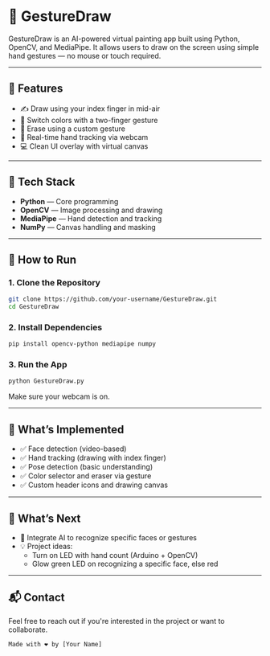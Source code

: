 # 🎨 GestureDraw

GestureDraw is an AI-powered virtual painting app built using Python, OpenCV, and MediaPipe. It allows users to draw on the screen using simple hand gestures — no mouse or touch required.

---

## 📌 Features

- ✍️ Draw using your index finger in mid-air
- 🎨 Switch colors with a two-finger gesture
- 🧼 Erase using a custom gesture
- 📸 Real-time hand tracking via webcam
- 💻 Clean UI overlay with virtual canvas

---

## 🧠 Tech Stack

- **Python** — Core programming
- **OpenCV** — Image processing and drawing
- **MediaPipe** — Hand detection and tracking
- **NumPy** — Canvas handling and masking

---

## 🚀 How to Run

### 1. Clone the Repository

```bash
git clone https://github.com/your-username/GestureDraw.git
cd GestureDraw
```

### 2. Install Dependencies

```bash
pip install opencv-python mediapipe numpy
```

### 3. Run the App

```bash
python GestureDraw.py
```

Make sure your webcam is on.

---

## 🧪 What’s Implemented

- ✅ Face detection (video-based)
- ✅ Hand tracking (drawing with index finger)
- ✅ Pose detection (basic understanding)
- ✅ Color selector and eraser via gesture
- ✅ Custom header icons and drawing canvas

---

## 🧠 What’s Next

- 🧠 Integrate AI to recognize specific faces or gestures
- 💡 Project ideas:
  - Turn on LED with hand count (Arduino + OpenCV)
  - Glow green LED on recognizing a specific face, else red

---

## 📬 Contact

Feel free to reach out if you're interested in the project or want to collaborate.

```text
Made with ❤️ by [Your Name]
```
